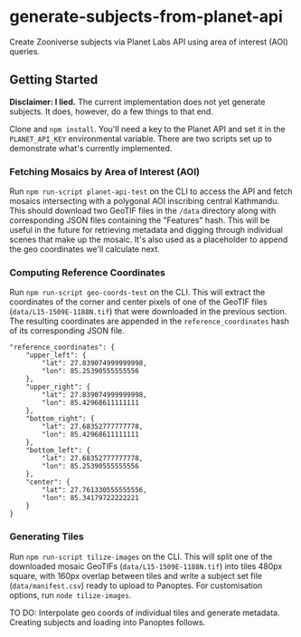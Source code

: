 # generate-subjects-from-planet-api
Create Zooniverse subjects via Planet Labs API using area of interest (AOI) queries.

## Getting Started
__Disclaimer: I lied.__ The current implementation does not yet generate subjects. It does, however, do a few things to that end.

Clone and `npm install`. You'll need a key to the Planet API and set it in the `PLANET_API_KEY` environmental variable.
There are two scripts set up to demonstrate what's currently implemented.

### Fetching Mosaics by Area of Interest (AOI)
Run `npm run-script planet-api-test` on the CLI to access the API and fetch mosaics intersecting with a polygonal AOI inscribing central Kathmandu. This should download two GeoTIF files in the `/data` directory along with corresponding JSON files containing the "Features" hash. This will be useful in the future for retrieving metadata and digging through individual scenes that make up the mosaic. It's also used as a placeholder to append the geo coordinates we'll calculate next.

### Computing Reference Coordinates
Run `npm run-script geo-coords-test` on the CLI. This will extract the coordinates of the corner and center pixels of one of the GeoTIF files (`data/L15-1509E-1188N.tif`) that were downloaded in the previous section. The resulting coordinates are appended in the `reference_coordinates` hash of its corresponding JSON file.

```
"reference_coordinates": {
	"upper_left": {
		"lat": 27.839074999999998,
		"lon": 85.25390555555556
	},
	"upper_right": {
		"lat": 27.839074999999998,
		"lon": 85.42968611111111
	},
	"bottom_right": {
		"lat": 27.68352777777778,
		"lon": 85.42968611111111
	},
	"bottom_left": {
		"lat": 27.68352777777778,
		"lon": 85.25390555555556
	},
	"center": {
		"lat": 27.761330555555556,
		"lon": 85.34179722222221
	}
}
```

### Generating Tiles
Run `npm run-script tilize-images` on the CLI. This will split one of the downloaded mosaic GeoTIFs (`data/L15-1509E-1188N.tif`) into tiles 480px square, with 160px overlap between tiles and write a subject set file (`data/manifest.csv`) ready to upload to Panoptes. For customisation options, run `node tilize-images`.

TO DO: Interpolate geo coords of individual tiles and generate metadata. Creating subjects and loading into Panoptes follows.
